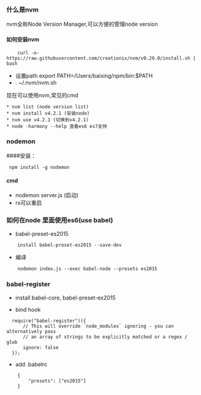 ### 什么是nvm
nvm全称Node Version Manager,可以方便的管理node version


#### 如何安装nvm
```
    curl -o- https://raw.githubusercontent.com/creationix/nvm/v0.29.0/install.sh | bash
```

* 设置path  export PATH=/Users/baixing/npm/bin:$PATH
* . ~/.nvm/nvm.sh

现在可以使用nvm,常见的cmd

    * nvm list (node version list)
    * nvm install v4.2.1 (安装node)
    * nvm use v4.2.1 (切换到v4.2.1)
    * node -harmony --help 查看es6 es7支持

### nodemon


####安装：
```
 npm install -g nodemon
```
#### cmd
* nodemon server.js (启动)
* rs可以重启

### 如何在node 里面使用es6(use babel)
* babel-preset-es2015

```
    install babel-preset-es2015 --save-dev
```

* 编译

```
    nodemon index.js --exec babel-node --presets es2015
```

### babel-register
* install babel-core, babel-preset-ex2015

* bind hook

```
  require("babel-register")({
      // This will override `node_modules` ignoring - you can alternatively pass
      // an array of strings to be explicitly matched or a regex / glob
      ignore: false
  });
```
* add .babelrc

```
    {
        "presets": ["es2015"]
    }
```














